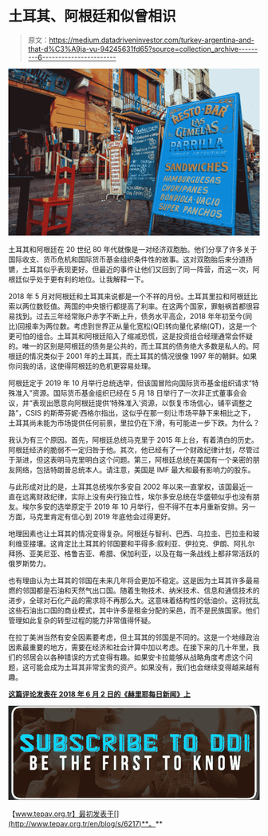 # 土耳其、阿根廷和似曾相识

> 原文：<https://medium.datadriveninvestor.com/turkey-argentina-and-that-d%C3%A9ja-vu-94245631fd65?source=collection_archive---------6----------------------->

![](img/0c2b0504447789eddf2230df6dfeee70.png)

土耳其和阿根廷在 20 世纪 80 年代就像是一对经济双胞胎。他们分享了许多关于国际收支、货币危机和国际货币基金组织条件性的故事。这对双胞胎后来分道扬镳，土耳其似乎表现更好。但最近的事件让他们又回到了同一阵营，而这一次，阿根廷似乎处于更有利的地位。让我解释一下。

2018 年 5 月对阿根廷和土耳其来说都是一个不祥的月份。土耳其里拉和阿根廷比索以两位数贬值。两国的中央银行都提高了利率。在这两个国家，罪魁祸首都很容易找到。过去三年经常账户赤字不断上升，债务水平高企，2018 年年初至今(同比)回报率为两位数。考虑到世界正从量化宽松(QE)转向量化紧缩(QT)，这是一个更可怕的组合。土耳其和阿根廷陷入了缩减恐慌，这是投资组合经理通常会怀疑的。唯一的区别是阿根廷的债务是公共的，而土耳其的债务绝大多数是私人的。阿根廷的情况类似于 2001 年的土耳其，而土耳其的情况很像 1997 年的朝鲜。如果你问我的话，这使得阿根廷的危机更容易处理。

阿根廷定于 2019 年 10 月举行总统选举，但该国冒险向国际货币基金组织请求“特殊准入”资源。国际货币基金组织已经在 5 月 18 日举行了一次非正式董事会会议，并“表现出愿意向阿根廷提供‘特殊准入’资源，以恢复市场信心，铺平调整之路”，CSIS 的斯蒂芬妮·西格尔指出，这似乎在那一刻让市场平静下来相比之下，土耳其尚未能为市场提供任何前景，里拉仍在下滑，有可能进一步下跌。为什么？

我认为有三个原因。首先，阿根廷总统马克里于 2015 年上台，有着清白的历史。阿根廷经济的脆弱不一定归咎于他。其次，他已经有了一个财政纪律计划，尽管过于渐进，但这表明马克里明白这个问题。第三，阿根廷总统在美国有一个亲密的朋友网络，包括特朗普总统本人。请注意，美国是 IMF 最大和最有影响力的股东。

与此形成对比的是，土耳其总统埃尔多安自 2002 年以来一直掌权，该国最近一直在远离财政纪律，实际上没有央行独立性，埃尔多安总统在华盛顿似乎也没有朋友。埃尔多安的选举原定于 2019 年 10 月举行，但不得不在本月重新安排。另一方面，马克里肯定有信心到 2019 年底他会过得更好。

地理因素也让土耳其的情况变得复杂。阿根廷与智利、巴西、乌拉圭、巴拉圭和玻利维亚接壤。这肯定比土耳其的邻国要和平得多:叙利亚、伊拉克、伊朗、阿扎尔拜扬、亚美尼亚、格鲁吉亚、希腊、保加利亚，以及在每一条战线上都非常活跃的俄罗斯势力。

也有理由认为土耳其的邻国在未来几年将会更加不稳定。这是因为土耳其许多最易燃的邻国都是石油和天然气出口国。随着生物技术、纳米技术、信息和通信技术的进步，全球对石化产品的需求将不再那么大。这意味着结构性的低油价。这将扰乱这些石油出口国的商业模式，其中许多是租金分配的采邑，而不是民族国家。他们管理如此复杂的转型过程的能力非常值得怀疑。

在拉丁美洲当然有安全因素要考虑，但土耳其的邻国是不同的。这是一个地缘政治因素最重要的地方，需要在经济和社会计算中加以考虑。在接下来的几十年里，我们的邻居会以各种错误的方式变得有趣。如果安卡拉能够从战略角度考虑这个问题，这可能会成为土耳其非常宝贵的资产。如果没有，我们也会继续变得越来越有趣。

[**这篇评论发表在 2018 年 6 月 2 日的《赫里耶每日新闻》上**](http://www.hurriyetdailynews.com/opinion/guven-sak/turkey-argentina-and-d-j-vu-132710)

[![](img/5d8c5ec6286a964e14c1b78ad6158874.png)](http://eepurl.com/dqWBH1)

【www.tepav.org.tr】最初发表于[](http://www.tepav.org.tr/en/blog/s/6217)**。**